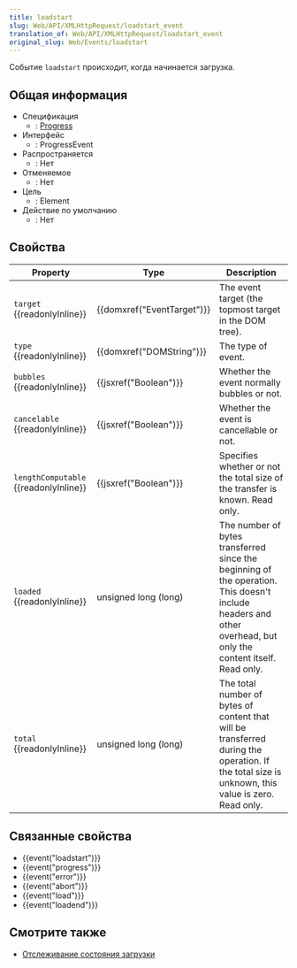 ```yaml
---
title: loadstart
slug: Web/API/XMLHttpRequest/loadstart_event
translation_of: Web/API/XMLHttpRequest/loadstart_event
original_slug: Web/Events/loadstart
---
```


Событие `loadstart` происходит, когда начинается загрузка.

## Общая информация

- Спецификация
  - : [Progress](http://www.w3.org/TR/progress-events/)
- Интерфейс
  - : ProgressEvent
- Распространяется
  - : Нет
- Отменяемое
  - : Нет
- Цель
  - : Element
- Действие по умолчанию
  - : Нет

## Свойства

| Property                                    | Type                                 | Description                                                                                                                                                    |
| ------------------------------------------- | ------------------------------------ | -------------------------------------------------------------------------------------------------------------------------------------------------------------- |
| `target` {{readonlyInline}}           | {{domxref("EventTarget")}} | The event target (the topmost target in the DOM tree).                                                                                                         |
| `type` {{readonlyInline}}             | {{domxref("DOMString")}}     | The type of event.                                                                                                                                             |
| `bubbles` {{readonlyInline}}          | {{jsxref("Boolean")}}         | Whether the event normally bubbles or not.                                                                                                                     |
| `cancelable` {{readonlyInline}}       | {{jsxref("Boolean")}}         | Whether the event is cancellable or not.                                                                                                                       |
| `lengthComputable` {{readonlyInline}} | {{jsxref("Boolean")}}         | Specifies whether or not the total size of the transfer is known. Read only.                                                                                   |
| `loaded` {{readonlyInline}}           | unsigned long (long)                 | The number of bytes transferred since the beginning of the operation. This doesn't include headers and other overhead, but only the content itself. Read only. |
| `total` {{readonlyInline}}            | unsigned long (long)                 | The total number of bytes of content that will be transferred during the operation. If the total size is unknown, this value is zero. Read only.               |

## Связанные свойства

- {{event("loadstart")}}
- {{event("progress")}}
- {{event("error")}}
- {{event("abort")}}
- {{event("load")}}
- {{event("loadend")}}

## Смотрите также

- [Отслеживание состояния загрузки](/ru/docs/Web/API/XMLHttpRequest/Using_XMLHttpRequest#Monitoring_progress)
